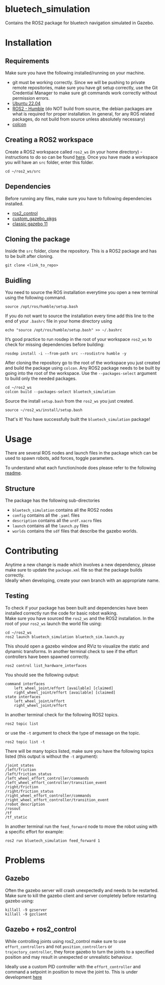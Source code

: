 # bluetech_simulation

Contains the ROS2 package for bluetech navigation simulated in Gazebo.  

# Installation

## Requirements
Make sure you have the following installed/running on your machine.  
- git must be working correctly. Since we will be pushing to private remote repositories, make sure you have git setup correctly, use the Git Credential Manager to make sure git commands work correctly without permission errors. 
- [Ubuntu 22.04](https://releases.ubuntu.com/22.04/)
- [ROS2 - Humble](https://docs.ros.org/en/humble/Installation/Ubuntu-Install-Debians.html) (do NOT build from source, the debian packages are what is required for proper installation. In general, for any ROS related packages, do not build from source unless absolutely necessary)
- [colcon](https://docs.ros.org/en/foxy/Tutorials/Beginner-Client-Libraries/Colcon-Tutorial.html#install-colcon)


## Creating a ROS2 workspace
Create a ROS2 workspace called ```ros2_ws``` (in your home directory) - instructions to do so can be found [here](https://docs.ros.org/en/humble/Tutorials/Beginner-Client-Libraries/Creating-A-Workspace/Creating-A-Workspace.html). Once you have made a workspace you will have an ```src``` folder, enter this folder.  
```
cd ~/ros2_ws/src
```

## Dependencies
Before running any files, make sure you have to following dependencies installed.  
- [ros2_control](https://control.ros.org/master/doc/getting_started/getting_started.html)
- [custom_gazebo_pkgs](https://github.com/bluetechio/custom_gazebo_plugins)
- [classic gazebo 11](https://classic.gazebosim.org/tutorials?tut=install_ubuntu&cat=install)

## Cloning the package
Inside the ```src``` folder, clone the repository. This is a ROS2 package and has to be built after cloning. 

```
git clone <link_to_repo>
```

## Buidling
You need to source the ROS installation everytime you open a new terminal using the following command.  
```
source /opt/ros/humble/setup.bash
```

If you do not want to source the installation every time add this line to the end of your ```.bashrc``` file in your home directory using
```
echo "source /opt/ros/humble/setup.bash" >> ~/.bashrc
```
It’s good practice to run rosdep in the root of your workspace ```ros2_ws``` to check for missing dependencies before building:
```
rosdep install -i --from-path src --rosdistro humble -y
```

After cloning the repository go to the root of the workspace you just created and build the package using ```colcon```. Any ROS2 package needs to be built by going into the root of the workspace. Use the ```--packages-select``` argument to build only the needed packages.    
```
cd ~/ros2_ws
colcon build --packages-select bluetech_simulation
```

Source the install ```setup.bash``` from the ```ros2_ws``` you just created.  
```
source ~/ros2_ws/install/setup.bash
```
That's it! You have successfully built the ```bluetech_simulation``` package!


# Usage
There are several ROS nodes and launch files in the package which can be used to spawn robots, add forces, toggle parameters.  


To understand what each function/node does please refer to the following [readme](bluetech_simulation/README.md). 

## Structure
The package has the following sub-directories
- ```bluetech_simulation``` contains all the ROS2 nodes
- ```config``` contains all the ```.yaml``` files
- ```description``` contains all the ```urdf.xacro``` files
- ```launch``` contains all the ```launch.py``` files
- ```worlds``` contains the ```sdf``` files that describe the gazebo worlds. 

# Contributing
Anytime a new change is made which involves a new dependency, please make sure to update the ```package.xml``` file so that the package builds correctly.  
Ideally when developing, create your own branch with an appropriate name.  

## Testing
To check if your package has been built and dependencies have been installed correctly run the code for basic robot walking.  
Make sure you have sourced the ```ros2_ws``` and the ROS2 installation.  In the root of your ```ros2_ws``` launch the world file using:
```
cd ~/ros2_ws
ros2 launch bluetech_simulation bluetech_sim.launch.py
```
This should open a gazebo window and RViz to visualize the static and dynamic transforms. In another terminal check to see if the effort controllers have been spawned correctly. 
```
ros2 control list_hardware_interfaces
```
You should see the following output:
```
command interfaces
	left_wheel_joint/effort [available] [claimed]
	right_wheel_joint/effort [available] [claimed]
state interfaces
	left_wheel_joint/effort
	right_wheel_joint/effort
```

In another terminal check for the following ROS2 topics.
```
ros2 topic list
```
or use the ```-t``` argument to check the type of message on the topic.
```
ros2 topic list -t
```
There will be many topics listed, make sure you have the following topics listed (this output is without the ```-t``` argument):
```
/joint_states
/left/friction
/left/friction_status
/left_wheel_effort_controller/commands
/left_wheel_effort_controller/transition_event
/right/friction
/right/friction_status
/right_wheel_effort_controller/commands
/right_wheel_effort_controller/transition_event
/robot_description
/rosout
/tf
/tf_static
```

In another terminal run the ```feed_forward``` node to move the robot using with a specific effort for example:
```
ros2 run bluetech_simulation feed_forward 1
```

# Problems
## Gazebo
Often the gazebo server will crash unexpectedly and needs to be restarted. Make sure to kill the gazebo client and server completely before restarting gazebo using:
```
killall -9 gzserver
killall -9 gzclient
```

## Gazebo + ros2_control
While controlling joints using ros2_control make sure to use ```effort_controllers``` and not ```position_controllers``` or ```trajectory_controller```, they force gazebo to turn the joints to a specified position and may result in unexpected or unrealistic behaviour.  

Ideally use a custom PID controller with the ```effort_controller``` and command a setpoint in position to move the joint to. This is under development [here](https://github.com/ros-controls/ros2_controllers/tree/effort_group_position_controller/effort_controllers)
